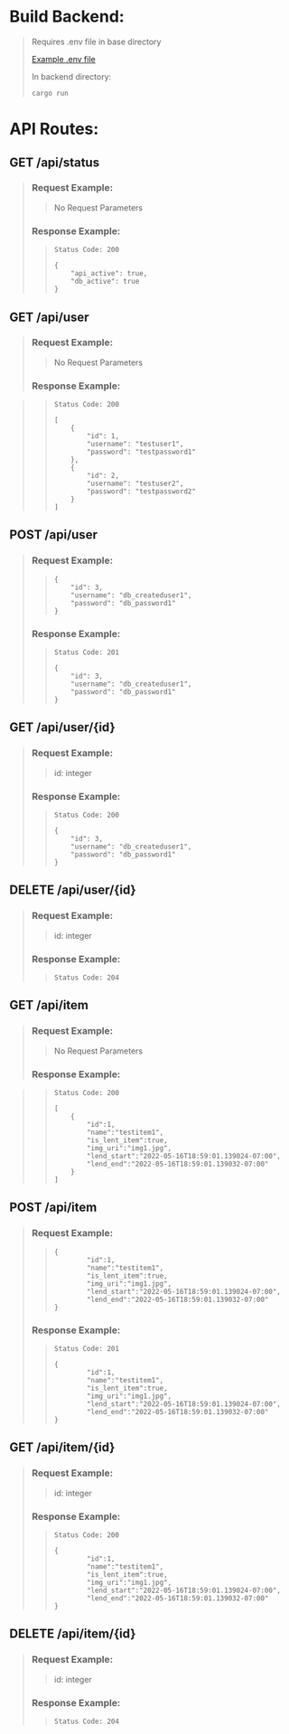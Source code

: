 # Build Backend:
> Requires .env file in base directory
> 
> [Example .env file](../example.env) 
>
> In backend directory: 
> ```
> cargo run
> ```


# API Routes:

## GET /api/status
> ### Request Example:
> > No Request Parameters
> ### Response Example:
> > ```
> > Status Code: 200
> >
> > {
> >     "api_active": true,
> >     "db_active": true
> > }
> > ```


## GET /api/user
> ### Request Example:
> > No Request Parameters
> ### Response Example:

> > ```
> > Status Code: 200
> >
> > [
> >     {
> >         "id": 1,
> >         "username": "testuser1",
> >         "password": "testpassword1"
> >     },
> >     {
> >         "id": 2,
> >         "username": "testuser2",
> >         "password": "testpassword2"
> >     }
> > ]
> > ```

## POST /api/user
> ### Request Example:
> > ```
> > {
> >     "id": 3,
> >     "username": "db_createduser1",
> >     "password": "db_password1"
> > }
> > ```
> ### Response Example:
> > ```
> > Status Code: 201
> >
> > {
> >     "id": 3,
> >     "username": "db_createduser1",
> >     "password": "db_password1"
> > }
> > ```

## GET /api/user/{id}
> ### Request Example:
> > id: integer
> ### Response Example:
> > ```
> > Status Code: 200
> >
> > {
> >     "id": 3,
> >     "username": "db_createduser1",
> >     "password": "db_password1"
> > }
> > ```

## DELETE /api/user/{id}
> ### Request Example:
> > id: integer
> ### Response Example:
> > ```
> > Status Code: 204
> > ```


## GET /api/item
> ### Request Example:
> > No Request Parameters
> ### Response Example:

> > ```
> > Status Code: 200
> >
> > [
> >     {
> >         "id":1,
> >         "name":"testitem1",
> >         "is_lent_item":true,
> >         "img_uri":"img1.jpg",
> >         "lend_start":"2022-05-16T18:59:01.139024-07:00",
> >         "lend_end":"2022-05-16T18:59:01.139032-07:00"
> >     }
> > ]
> > ```

## POST /api/item
> ### Request Example:
> > ```
> > {
> >         "id":1,
> >         "name":"testitem1",
> >         "is_lent_item":true,
> >         "img_uri":"img1.jpg",
> >         "lend_start":"2022-05-16T18:59:01.139024-07:00",
> >         "lend_end":"2022-05-16T18:59:01.139032-07:00"
> > }
> > ```
> ### Response Example:
> > ```
> > Status Code: 201
> >
> > {
> >         "id":1,
> >         "name":"testitem1",
> >         "is_lent_item":true,
> >         "img_uri":"img1.jpg",
> >         "lend_start":"2022-05-16T18:59:01.139024-07:00",
> >         "lend_end":"2022-05-16T18:59:01.139032-07:00"
> > }
> > ```

## GET /api/item/{id}
> ### Request Example:
> > id: integer
> ### Response Example:
> > ```
> > Status Code: 200
> >
> > {
> >         "id":1,
> >         "name":"testitem1",
> >         "is_lent_item":true,
> >         "img_uri":"img1.jpg",
> >         "lend_start":"2022-05-16T18:59:01.139024-07:00",
> >         "lend_end":"2022-05-16T18:59:01.139032-07:00"
> > }
> > ```

## DELETE /api/item/{id}
> ### Request Example:
> > id: integer
> ### Response Example:
> > ```
> > Status Code: 204
> > ```